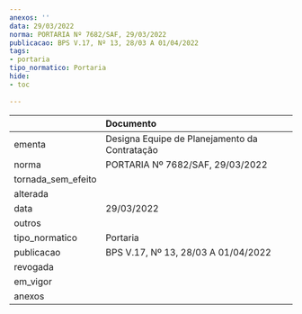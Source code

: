 ```yaml
---
anexos: ''
data: 29/03/2022
norma: PORTARIA Nº 7682/SAF, 29/03/2022
publicacao: BPS V.17, Nº 13, 28/03 A 01/04/2022
tags:
- portaria
tipo_normatico: Portaria
hide: 
- toc 
 
---
```


|                    | Documento                                     |
|:-------------------|:----------------------------------------------|
| ementa             | Designa Equipe de Planejamento da Contratação |
| norma              | PORTARIA Nº 7682/SAF, 29/03/2022              |
| tornada_sem_efeito |                                               |
| alterada           |                                               |
| data               | 29/03/2022                                    |
| outros             |                                               |
| tipo_normatico     | Portaria                                      |
| publicacao         | BPS V.17, Nº 13, 28/03 A 01/04/2022           |
| revogada           |                                               |
| em_vigor           |                                               |
| anexos             |                                               |